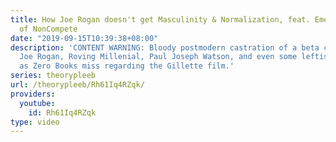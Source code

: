 ```yaml
---
title: How Joe Rogan doesn't get Masculinity & Normalization, feat. Emerican Johnson
  of NonCompete
date: "2019-09-15T10:39:38+08:00"
description: 'CONTENT WARNING: Bloody postmodern castration of a beta cuck SJW. What
  Joe Rogan, Roving Millenial, Paul Joseph Watson, and even some leftish folks such
  as Zero Books miss regarding the Gillette film.'
series: theorypleeb
url: /theorypleeb/Rh61Iq4RZqk/
providers:
  youtube:
    id: Rh61Iq4RZqk
type: video
---
```

